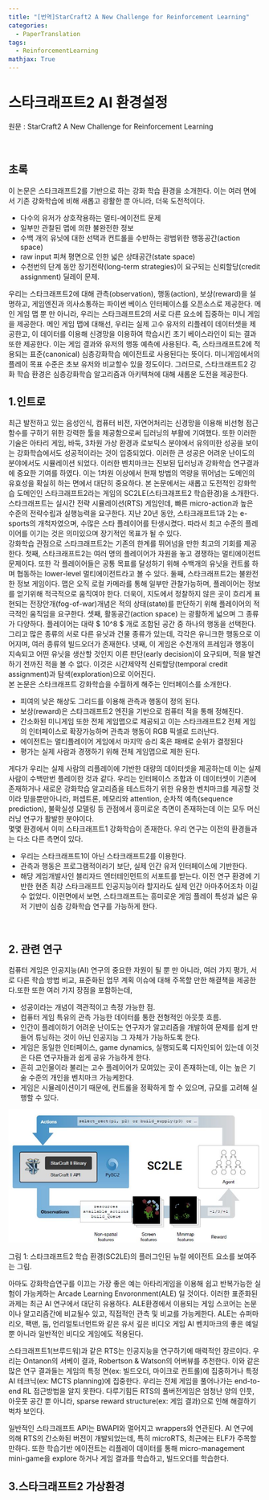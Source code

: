 ```yaml
---
title: "[번역]StarCraft2 A New Challenge for Reinforcement Learning"
categories:
  - PaperTranslation
tags:
  - ReinforcementLearning
mathjax: True
---
```


# 스타크래프트2 AI 환경설정
원문 : StarCraft2 A New Challenge for Reinforcement Learning

<br />

## 초록
이 논문은 스타크래프트2를 기반으로 하는 강화 학습 환경을 소개한다.
이는 여러 면에서 기존 강화학습에 비해 새롭고 광활한 뿐 아니라, 더욱 도전적이다. 

* 다수의 유저가 상호작용하는 멀티-에이전트 문제
* 일부만 관찰된 맵에 의한 불완전한 정보
* 수백 개의 유닛에 대한 선택과 컨트롤을 수반하는 광범위한 행동공간(action space) 
* raw input 피쳐 평면으로 인한 넓은 상태공간(state space)
* 수천번의 단계 동안 장기전략(long-term strategies)이 요구되는 신뢰할당(credit assignment) 딜레이 문제.

우리는 스타크래프트2에 대해 관측(observation), 행동(action), 보상(reward)을 설명하고, 
게임엔진과 의사소통하는 파이썬 베이스 인터페이스를 오픈소스로 제공한다.
메인 게임 맵 뿐 만 아니라, 우리는 스타크래프트2의 서로 다른 요소에 집중하는 미니 게임을 제공한다.
메인 게임 맵에 대해선, 우리는 실제 고수 유저의 리플레이 데이터셋을 제공한고,
이 데이터를 이용해 신경망을 이용하여 학습시킨 초기 베이스라인이 되는 결과 또한 제공한다.
이는 게임 결과와 유저의 행동 예측에 사용된다. 
즉, 스타크래프트2에 적용되는 표준(canonical) 심층강화학습 에이전트로 사용된다는 뜻이다.
미니게임에서의 플레이 목표 수준은 초보 유저와 비교할수 있을 정도이다.
그러므로, 스타크래프트2 강화 학습 환경은 심층강화학습 알고리즘과 아키텍쳐에 대해 새롭운 도전을 제공한다.
<br />
 
## 1.인트로
최근 발전하고 있는 음성인식, 컴퓨터 비전, 자연어처리는 신경망을 이용해 비선형 점근 함수를 구하기 위한 
강력한 툴을 제공함으로써 딥러닝의 부활에 기여했다. 또한 이러한 기술은 아타리 게임, 바둑, 3차원 가상 환경과 로보틱스 분야에서
유의미한 성공을 보이는 강화학습에서도 성공적이라는 것이 입증되었다. 이러한 큰 성공은 어려운 난이도의 분야에서도 시뮬레이션 되었다.
이러한 벤치마크는 진보된 딥러닝과 강화학습 연구결과에 중요한 기여를 하였다. 
이는 1차원 이상에서 현재 방법의 역량을 뛰어넘는 도메인의 유효성을 확실히 하는 면에서 대단히 중요하다.
본 논문에서는 새롭고 도전적인 강화학습 도메인인 스타크래프트2라는 게임의 SC2LE(스타크래프트2 학습환경)을 소개한다.
스타크래프트는 실시간 전략 시뮬레이션(RTS) 게임인데, 빠른 micro-action과 높은 수준의 전략수립과 실행능력을 요구한다. 
지난 20년 동안, 스타크래프트1과 2는 e-sports의 개척자였으며, 수많은 스타 플레이어를 탄생시켰다.
따라서 최고 수준의 플레이어를 이기는 것은 의미있으며 장기적인 목표가 될 수 있다.
<br />
강화학습 관점으로 스타크래프트2는 기존의 한계를 뛰어넘을 만한 최고의 기회를 제공한다. 
첫째, 스타크래프트2는 여러 명의 플레이어가 자원을 놓고 경쟁하는 멀티에이전트 문제이다.
또한 각 플레이어들은 공통 목표를 달성하기 위해 수백개의 유닛을 컨트롤 하며 협동하는 lower-level 멀티에이전트라고 볼 수 있다. 
둘째, 스타크래프트2는 불완전한 정보 게임이다. 맵은 오직 로컬 카메라를 통해 일부만 관찰가능하며, 
플레이어는 정보를 얻기위해 적극적으로 움직여야 한다. 
더욱이, 지도에서 정찰하지 않은 곳이 흐리게 표현되는 전장안개(fog-of-war)개념은 
적의 상태(state)를 판단하기 위해 플레이어의 적극적인 움직임을 요구한다.
셋째, 활동공간(action space) 는 광활하게 넓으며 그 종류가 다양하다. 
플레이어는 대략 $ 10^8 $ 개로 조합된 공간 중 하나의 행동을 선택한다. 
그리고 많은 종류의 서로 다른 유닛과 건물 종류가 있는데, 각각은 유니크한 행동으로 이어지며, 여러 종류의 빌드오더가 존재한다. 
넷째, 이 게임은 수천개의 프레임과 행동이 지속되고 어떤 유닛을 생산할 것인지 이른 판단(early decision)이 요구되며,
적을 발견하기 전까진 적을 볼 수 없다. 이것은 시간제약적 신뢰할당(temporal credit assignment)과 탐색(exploration)으로 이어진다.
<br /> 
본 논문은 스타크래프트 강화학습을 수월하게 해주는 인터페이스를 소개한다. 
* 피여의 낮은 해상도 그리드를 이용해 관측과 행동이 정의 된다. 
* 보상(reward)은 스타크래프트2 엔진을 기반으로 컴퓨터 적을 통해 정해진다.
* 간소화된 미니게임 또한 전체 게임맵으로 제공되고 이는 스타크래프트2 전체 게임의 인터페이스로 확장가능하며 관측과 행동이 RGB 픽셀로 드러난다.
* 에이전트는 멀티플레이어 게임에서 마지막 승리 혹은 패배로 순위가 결정된다
* 평가는 실제 사람과 경쟁하기 위해 전체 게임맵으로 제한 된다. 

게다가 우리는 실제 사람의 리플레이에 기반한 대량의 데이터셋을 제공하는데 이는 실제 사람이 수백만번 플레이한 것과 같다. 
우리는 인터페이스 조합과 이 데이터셋이 기존에 존재하거나 새로운 강화학습 알고리즘을 테스트하기 위한 유용한 벤치마크를 제공할 것이라 믿을뿐만아니라,
퍼셉트론, 메모리와 attention, 순차적 예측(sequence prediction), 불확실성 모델링 등 관점에서 흥미로운 측면이 존재하는데 
이는 모두 머신러닝 연구가 활발한 분야이다.
<br />
몇몇 환경에서 이미 스타크래프트1 강화학습이 존재한다.
우리 연구는 이전의 환경들과는 다소 다른 측면이 있다.
* 우리는 스타크래프트1이 아닌 스타크래프트2를 이용한다.
* 관측과 행동은 프로그램적이라기 보단, 실제 인간 유저 인터페이스에 기반한다.
* 해당 게임개발사인 블리자드 엔터테인먼트의 서포트를 받는다.
이전 연구 환경에 기반한 현존 최강 스타크래프트 인공지능이라 할지라도 실제 인간 아마추어조차 이길 수 없었다. 
이런면에서 보면, 스타크래프트는 흥미로운 게임 플레이 특성과 넓은 유저 기반이 심층 강화학습 연구를 가능하게 한다. 
<br />

## 2. 관련 연구
컴퓨터 게임은 인공지능(AI) 연구의 중요한 자원이 될 뿐 만 아니라,
여러 가지 평가, 서로 다른 학습 방법 비교, 표준화된 업무 계획 이슈에 대해 주목할 만한 해결책을 제공한다.또한 
또한 여러 가지 장점을 포함하는데,
* 성공이라는 개념이 객관적이고 측정 가능한 점.
* 컴퓨터 게임 특유의 관측 가능한 데이터를 통한 전형적인 아웃풋 흐름.
* 인간이 플레이하기 어려운 난이도는 연구자가 알고리즘을 개발하여 문제를 쉽게 만들어 튜닝하는 것이 아닌 인공지능 그 자체가 가능하도록 한다.
* 게임은 동일한 인터페이스, game dynamics, 실행되도록 디자인되어 있는데 이것은 다른 연구자들과 쉽게 공유 가능하게 한다.
* 흔히 고인물이라 불리는 고수 플레이어가 모여있는 곳이 존재하는데, 이는 높은 기술 수준의 개인을 벤치마크 가능케한다.
* 게임은 시뮬레이션이기 때문에, 컨트롤을 정확하게 할 수 있으며, 규모를 고려해 실행할 수 있다.

![Figure1](/assets/images/sc2le/figure1.JPG)

그림 1: 스타크래프트2 학습 환경(SC2LE)의 플러그인된 뉴럴 에이전트 요소를 보여주는 그림.
<br />

아마도 강화학습연구를 이끄는 가장 좋은 예는 아타리게임을 이용해 쉽고 반복가능한 실험이 가능케하는 Arcade Learning Envoronment(ALE) 일 것이다.
이러한 표준화된 과제는 최근 AI 연구에서 대단히 유용하다.
ALE환경에서 이용되는 게임 스코어는 논문이나 알고리즘간에 비교될수 있고, 직접적인 관측 및 비교를 가능케한다.
ALE는 슈퍼마리오, 팩맨, 둠, 언리얼토너먼트와 같은 유서 깊은 비디오 게임 AI 벤치마크의 좋은 예일 뿐 아니라 일반적인 비디오 게임에도 적용된다.
<br />

스타크래프트1(브루드워)과 같은 RTS는 인공지능을 연구하기에 매력적인 장르이다. 
우리는 Ontanon의 서베이 결과, Robertson & Watson의 어버뷰를 추천한다.
이와 같은 많은 연구 결과들는 게임의 특정 면(ex: 빌드오더, 마이크로 컨트롤)에 집중하거나 특정 AI 테크닉(ex: MCTS planning)에 집중한다.
우리는 전체 게임을 풀어나가는 end-to-end RL 접근방법을 알지 못한다.
다루기힘든 RTS의 풀버전게임은 엄청난 양의 인풋, 아웃풋 공간 뿐 아니라, sparse reward structure(ex: 게임 결과)으로 인해 해결하기 벅차 보인다.
<br />

일반적인 스타크래프트 API는 BWAPI와 멀어지고 wrappers와 연관된다.
AI 연구에 의해 RTS의 간소화된 버전이 개발되었는데, 특히 microRTS, 최근에는 ELF가 주목할만하다.
또한 학습기반 에이전트는 리플레이 데이터를 통해 micro-management mini-game을 explore 하거나 게임 결과를 학습하고, 빌드오더를 학습한다.
<br />

## 3.스타크래프트2 가상환경
